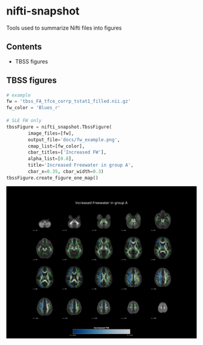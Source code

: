 # nifti-snapshot
Tools used to summarize Nifti files into figures

## Contents

- TBSS figures


## TBSS figures

```py
# example
fw = 'tbss_FA_tfce_corrp_tstat1_filled.nii.gz'
fw_color = 'Blues_r'

# SLE FW only
tbssFigure = nifti_snapshot.TbssFigure(
        image_files=[fw],
        output_file='docs/fw_example.png',
        cmap_list=[fw_color],
        cbar_titles=['Increased FW'],
        alpha_list=[0.8],
        title='Increased Freewater in group A',
        cbar_x=0.35, cbar_width=0.3)
tbssFigure.create_figure_one_map()
```


![output](docs/fw_example.png)

